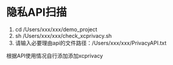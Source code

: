 
# 隐私API扫描

1. cd /Users/xxx/xxx/demo_project
2. sh /Users/xxx/xxx/check_xcprivacy.sh
3. 请输入必要理由api的文件路径：/Users/xxx/xxx/PrivacyAPI.txt
   
根据API使用情况自行添加添加xcprivacy
